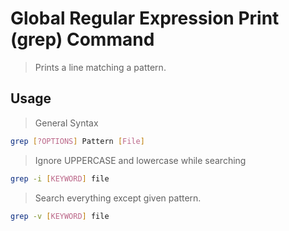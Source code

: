 # Global Regular Expression Print (grep) Command

> Prints a line matching a pattern.

## Usage

> General Syntax
```bash
grep [?OPTIONS] Pattern [File]
```

> Ignore UPPERCASE and lowercase while searching
```bash
grep -i [KEYWORD] file
```

> Search everything except given pattern.
```bash
grep -v [KEYWORD] file
```
